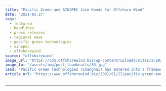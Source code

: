 ```yaml
---
title: "Pacific Green and SINOPEC Join Hands for Offshore Wind"
date: "2021-01-27"
tags: 
  - featured
  - headlines
  - press releases
  - regional news
  - pacific green technologies
  - sinopec
  - offshorewind
source: "offshorewind"
image_url: "https://cdn.offshorewind.biz/wp-content/uploads/sites/2/2021/01/27112007/Pacific-Green-and-SINOPEC-Join-Hands-for-Offshore-Wind.jpg"
image_fp: "/assets/img/post_thumbnails/35.jpg"
lead: "Pacific Green Technologies (Shanghai) has entered into a framework agreement with SINOPEC Star to"
article_url: "https://www.offshorewind.biz/2021/01/27/pacific-green-and-sinopec-join-hands-for-offshore-wind/"
---
```


---
